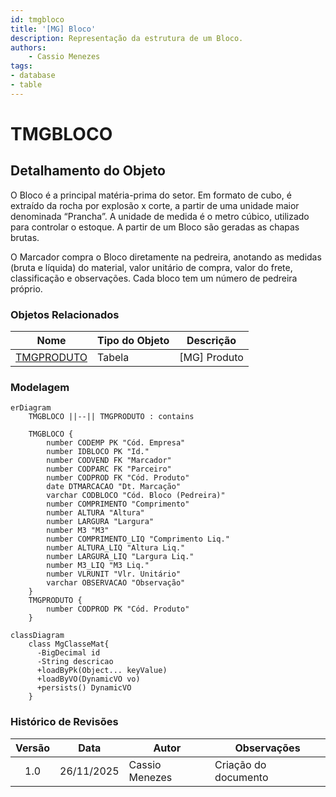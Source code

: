 ```yaml
---
id: tmgbloco
title: '[MG] Bloco'
description: Representação da estrutura de um Bloco.
authors:
    - Cassio Menezes
tags: 
- database
- table
---
```

# TMGBLOCO

## Detalhamento do Objeto

O Bloco é a principal matéria-prima do setor. Em formato de cubo, é extraído da rocha por explosão x corte, a partir de uma unidade maior denominada “Prancha”. A unidade de medida é o metro cúbico, utilizado para controlar o estoque. A partir de um Bloco são geradas as chapas brutas.

O Marcador compra o Bloco diretamente na pedreira, anotando as medidas (bruta e líquida) do material, valor unitário de compra, valor do frete, classificação e observações. Cada bloco tem um número de pedreira próprio.

### Objetos Relacionados

| Nome | Tipo do Objeto | Descrição |
|--|--|--|
| [TMGPRODUTO](TMGPRODUTO.md) | Tabela | [MG] Produto |

### Modelagem

```mermaid
erDiagram
    TMGBLOCO ||--|| TMGPRODUTO : contains

    TMGBLOCO {
        number CODEMP PK "Cód. Empresa"
        number IDBLOCO PK "Id."
        number CODVEND FK "Marcador"
        number CODPARC FK "Parceiro"
        number CODPROD FK "Cód. Produto"
        date DTMARCACAO "Dt. Marcação"
        varchar CODBLOCO "Cód. Bloco (Pedreira)"
        number COMPRIMENTO "Comprimento"
        number ALTURA "Altura"
        number LARGURA "Largura"
        number M3 "M3"
        number COMPRIMENTO_LIQ "Comprimento Liq."
        number ALTURA_LIQ "Altura Liq."
        number LARGURA_LIQ "Largura Liq."
        number M3_LIQ "M3 Liq."
        number VLRUNIT "Vlr. Unitário"
        varchar OBSERVACAO "Observação"
    }
    TMGPRODUTO {
        number CODPROD PK "Cód. Produto"
    }
```

```mermaid
classDiagram
    class MgClasseMat{
      -BigDecimal id
      -String descricao
      +loadByPk(Object... keyValue)
      +loadByVO(DynamicVO vo)
      +persists() DynamicVO
    }
```

### Histórico de Revisões

| Versão | Data | Autor | Observações |
|:--:|:--:|--|--|
| 1.0 | 26/11/2025 | Cassio Menezes | Criação do documento |
